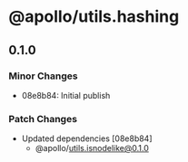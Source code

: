 # @apollo/utils.hashing

## 0.1.0
### Minor Changes

- 08e8b84: Initial publish

### Patch Changes

- Updated dependencies [08e8b84]
  - @apollo/utils.isnodelike@0.1.0
